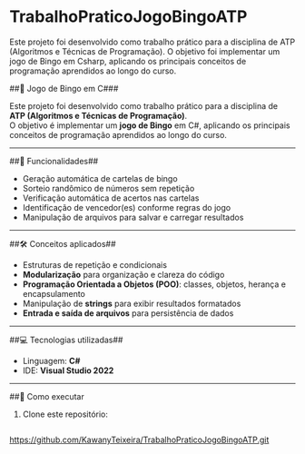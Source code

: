 # TrabalhoPraticoJogoBingoATP
Este projeto foi desenvolvido como trabalho prático para a disciplina de ATP (Algoritmos e Técnicas de Programação). O objetivo foi implementar um jogo de Bingo em Csharp, aplicando os principais conceitos de programação aprendidos ao longo do curso.


##🎲 Jogo de Bingo em C###

Este projeto foi desenvolvido como trabalho prático para a disciplina de **ATP (Algoritmos e Técnicas de Programação)**.  
O objetivo é implementar um **jogo de Bingo** em C#, aplicando os principais conceitos de programação aprendidos ao longo do curso.

---

##📌 Funcionalidades##
- Geração automática de cartelas de bingo  
- Sorteio randômico de números sem repetição  
- Verificação automática de acertos nas cartelas  
- Identificação de vencedor(es) conforme regras do jogo  
- Manipulação de arquivos para salvar e carregar resultados  

---

##🛠️ Conceitos aplicados##
- Estruturas de repetição e condicionais  
- **Modularização** para organização e clareza do código  
- **Programação Orientada a Objetos (POO)**: classes, objetos, herança e encapsulamento  
- Manipulação de **strings** para exibir resultados formatados  
- **Entrada e saída de arquivos** para persistência de dados  

---

##💻 Tecnologias utilizadas##
- Linguagem: **C#**  
- IDE: **Visual Studio 2022**  

---

##🚀 Como executar
1. Clone este repositório:  
   ```bash

https://github.com/KawanyTeixeira/TrabalhoPraticoJogoBingoATP.git 

